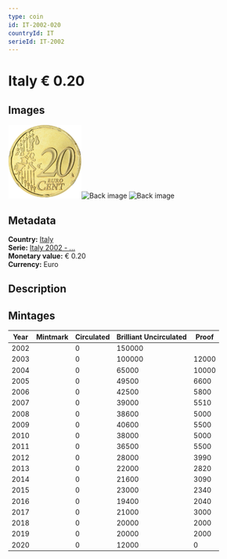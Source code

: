 ```yaml
---
type: coin
id: IT-2002-020
countryId: IT
serieId: IT-2002
---
```


# Italy € 0.20

## Images

<img src="../../../img/common-2002-020.png" height="150" alt="Front image"><img src="img/italy-2002-020.png" height="150" alt="Back image">     ![Back image]()

## Metadata

**Country:** [Italy](../index.md)\
**Serie:** [Italy 2002 - ...](index.md)\
**Monetary value:** € 0.20\
**Currency:** Euro

## Description


## Mintages

| Year | Mintmark | Circulated | Brilliant Uncirculated | Proof |
| ---- | -------- | ---------- | ---------------------- | ----- |
| 2002 |  | 0| 150000 |  |
| 2003 |  | 0| 100000 | 12000 |
| 2004 |  | 0| 65000 | 10000 |
| 2005 |  | 0| 49500 | 6600 |
| 2006 |  | 0| 42500 | 5800 |
| 2007 |  | 0| 39000 | 5510 |
| 2008 |  | 0| 38600 | 5000 |
| 2009 |  | 0| 40600 | 5500 |
| 2010 |  | 0| 38000 | 5000 |
| 2011 |  | 0| 36500 | 5500 |
| 2012 |  | 0| 28000 | 3990 |
| 2013 |  | 0| 22000 | 2820 |
| 2014 |  | 0| 21600 | 3090 |
| 2015 |  | 0| 23000 | 2340 |
| 2016 |  | 0| 19400 | 2040 |
| 2017 |  | 0| 21000 | 3000 |
| 2018 |  | 0| 20000 | 2000 |
| 2019 |  | 0| 20000 | 2000 |
| 2020 |  | 0| 12000 | 0 |
